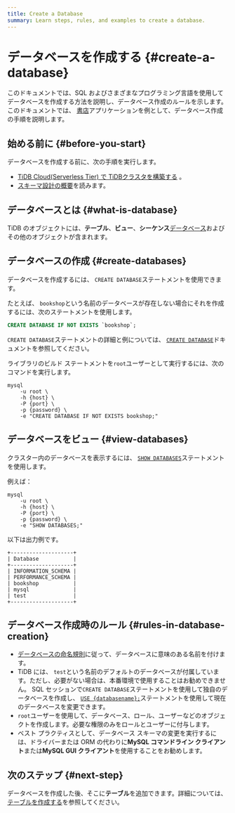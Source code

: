 ```yaml
---
title: Create a Database
summary: Learn steps, rules, and examples to create a database.
---
```


# データベースを作成する {#create-a-database}

このドキュメントでは、SQL およびさまざまなプログラミング言語を使用してデータベースを作成する方法を説明し、データベース作成のルールを示します。このドキュメントでは、 [<a href="/develop/dev-guide-bookshop-schema-design.md">書店</a>](/develop/dev-guide-bookshop-schema-design.md)アプリケーションを例として、データベース作成の手順を説明します。

## 始める前に {#before-you-start}

データベースを作成する前に、次の手順を実行します。

-   [<a href="/develop/dev-guide-build-cluster-in-cloud.md">TiDB Cloud(Serverless Tier) で TiDBクラスタを構築する</a>](/develop/dev-guide-build-cluster-in-cloud.md) 。
-   [<a href="/develop/dev-guide-schema-design-overview.md">スキーマ設計の概要</a>](/develop/dev-guide-schema-design-overview.md)を読みます。

## データベースとは {#what-is-database}

TiDB のオブジェクトには、**テーブル**、**ビュー**、**シーケンス**[<a href="/develop/dev-guide-schema-design-overview.md">データベース</a>](/develop/dev-guide-schema-design-overview.md)およびその他のオブジェクトが含まれます。

## データベースの作成 {#create-databases}

データベースを作成するには、 `CREATE DATABASE`ステートメントを使用できます。

たとえば、 `bookshop`という名前のデータベースが存在しない場合にそれを作成するには、次のステートメントを使用します。

```sql
CREATE DATABASE IF NOT EXISTS `bookshop`;
```

`CREATE DATABASE`ステートメントの詳細と例については、 [<a href="/sql-statements/sql-statement-create-database.md">`CREATE DATABASE`</a>](/sql-statements/sql-statement-create-database.md)ドキュメントを参照してください。

ライブラリのビルド ステートメントを`root`ユーザーとして実行するには、次のコマンドを実行します。

```shell
mysql
    -u root \
    -h {host} \
    -P {port} \
    -p {password} \
    -e "CREATE DATABASE IF NOT EXISTS bookshop;"
```

## データベースをビュー {#view-databases}

クラスター内のデータベースを表示するには、 [<a href="/sql-statements/sql-statement-show-databases.md">`SHOW DATABASES`</a>](/sql-statements/sql-statement-show-databases.md)ステートメントを使用します。

例えば：

```shell
mysql
    -u root \
    -h {host} \
    -P {port} \
    -p {password} \
    -e "SHOW DATABASES;"
```

以下は出力例です。

```
+--------------------+
| Database           |
+--------------------+
| INFORMATION_SCHEMA |
| PERFORMANCE_SCHEMA |
| bookshop           |
| mysql              |
| test               |
+--------------------+
```

## データベース作成時のルール {#rules-in-database-creation}

-   [<a href="/develop/dev-guide-object-naming-guidelines.md">データベースの命名規則</a>](/develop/dev-guide-object-naming-guidelines.md)に従って、データベースに意味のある名前を付けます。
-   TiDB には、 `test`という名前のデフォルトのデータベースが付属しています。ただし、必要がない場合は、本番環境で使用することはお勧めできません。 SQL セッションで`CREATE DATABASE`ステートメントを使用して独自のデータベースを作成し、 [<a href="/sql-statements/sql-statement-use.md">`USE {databasename};`</a>](/sql-statements/sql-statement-use.md)ステートメントを使用して現在のデータベースを変更できます。
-   `root`ユーザーを使用して、データベース、ロール、ユーザーなどのオブジェクトを作成します。必要な権限のみをロールとユーザーに付与します。
-   ベスト プラクティスとして、データベース スキーマの変更を実行するには、ドライバーまたは ORM の代わりに**MySQL コマンドライン クライアント**または**MySQL GUI クライアント**を使用することをお勧めします。

## 次のステップ {#next-step}

データベースを作成した後、そこに**テーブル**を追加できます。詳細については、 [<a href="/develop/dev-guide-create-table.md">テーブルを作成する</a>](/develop/dev-guide-create-table.md)を参照してください。
